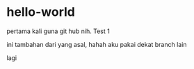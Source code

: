 # hello-world
pertama kali guna git hub nih. Test 1

ini tambahan dari yang asal, hahah aku pakai dekat branch lain

lagi
